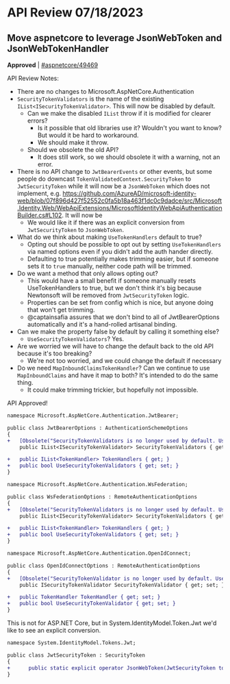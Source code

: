 # API Review 07/18/2023

## Move aspnetcore to leverage JsonWebToken and JsonWebTokenHandler

**Approved** | [#aspnetcore/49469](https://github.com/dotnet/aspnetcore/issues/49469#issuecomment-1640988259)

API Review Notes:

- There are no changes to Microsoft.AspNetCore.Authentication
- `SecurityTokenValidators` is the name of the existing `IList<ISecurityTokenValidator>`. This will now be disabled by default.
  - Can we make the disabled `IList` throw if it is modified for clearer errors?
    - Is it possible that old libraries use it? Wouldn't you want to know? But would it be hard to workaround.
    - We should make it throw.
  - Should we obsolete the old API?
    - It does still work, so we should obsolete it with a warning, not an error.
- There is no API change to `JwtBearerEvents` or other events, but some people do downcast `TokenValidatedContext.SecurityToken` to `JwtSecurityToken` while it will now be a `JsonWebToken` which does not implement, e.g. https://github.com/AzureAD/microsoft-identity-web/blob/07f896d427f52552c0fa5b18a463f1dc0c9dadce/src/Microsoft.Identity.Web/WebApiExtensions/MicrosoftIdentityWebApiAuthenticationBuilder.cs#L102. It will now be 
  - We would like it if there was an explicit conversion from `JwtSecurityToken` to `JsonWebToken`.
- What do we think about making `UseTokenHandlers` default to true?
  - Opting out should be possible to opt out by setting `UseTokenHandlers` via named options even if you didn't add the auth hander directly.
  - Defaulting to true potentially makes trimming easier, but if someone sets it to `true` manually, neither code path will be trimmed.
- Do we want a method that only allows opting out?
  - This would have a small benefit if someone manually resets UseTokenHandlers to true, but we don't think it's big because Newtonsoft will be removed from `JwtSecurityToken` logic.
  - Properties can be set from config which is nice, but anyone doing that won't get trimming.
  - @captainsafia assures that we don't bind to all of JwtBearerOptions automatically and it's a hand-rolled artisanal binding.
- Can we make the property false by default by calling it something else?
  - `UseSecurityTokenValidators`? Yes.
- Are we worried we will have to change the default back to the old API because it's too breaking?
  - We're not too worried, and we could change the default if necessary
- Do we need `MapInboundClaimsTokenHandler`? Can we continue to use `MapInboundClaims` and have it map to both? It's intended to do the same thing.
  - It could make trimming trickier, but hopefully not impossible.
 
API Approved!

```diff
namespace Microsoft.AspNetCore.Authentication.JwtBearer;

public class JwtBearerOptions : AuthenticationSchemeOptions
{
+   [Obsolete("SecurityTokenValidators is no longer used by default. Use TokenHandlers instead. To continue using SecurityTokenValidators, set UseSecurityTokenValidators to true."]
    public IList<ISecurityTokenValidator> SecurityTokenValidators { get; }

+   public IList<TokenHandler> TokenHandlers { get; }
+   public bool UseSecurityTokenValidators { get; set; }
}

namespace Microsoft.AspNetCore.Authentication.WsFederation;

public class WsFederationOptions : RemoteAuthenticationOptions
{
+   [Obsolete("SecurityTokenValidators is no longer used by default. Use TokenHandlers instead. To continue using SecurityTokenValidators, set UseSecurityTokenValidators to true."]
    public IList<ISecurityTokenValidator> SecurityTokenValidators { get; }

+   public IList<TokenHandler> TokenHandlers { get; }
+   public bool UseSecurityTokenValidators { get; set; }
}

namespace Microsoft.AspNetCore.Authentication.OpenIdConnect;

public class OpenIdConnectOptions : RemoteAuthenticationOptions
{
+   [Obsolete("SecurityTokenValidator is no longer used by default. Use TokenHandler instead. To continue using SecurityTokenValidators, set UseSecurityTokenValidator to true."]
    public ISecurityTokenValidator SecurityTokenValidator { get; set; }

+   public TokenHandler TokenHandler { get; set; }
+   public bool UseSecurityTokenValidator { get; set; }
}
```

This is not for ASP.NET Core, but in System.IdentityModel.Token.Jwt we'd like to see an explicit conversion.

```diff
namespace System.IdentityModel.Tokens.Jwt;

public class JwtSecurityToken : SecurityToken
{
+      public static explicit operator JsonWebToken(JwtSecurityToken token);
}
```
